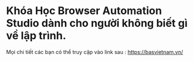 # Khóa Học Browser Automation Studio dành cho người không biết gì về lập trình.
Mọi chi tiết các bạn có thể truy cập vào link sau :
https://basvietnam.vn/
